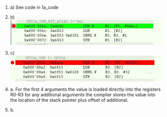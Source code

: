 1. a) See code in 1a_code
1. b) ![Image of Bit Alias Assembny](https://raw.githubusercontent.com/grunhurdb/embsys100/master/assignment4/Bit_Alias.jpg)
1. c) ![Image of Bit Alias Assembny](https://raw.githubusercontent.com/grunhurdb/embsys100/master/assignment4/not_bit_alias.jpg)
	
	
2. a. For the first 4 arguments the value is loaded directly into the registers R0-R3 for any additional arguments the complier stores the value into the location of the stack pointer plus offset of additional. 
2. b.